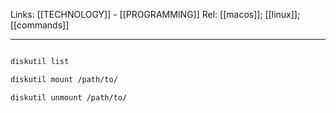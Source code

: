 Links: [[TECHNOLOGY]] - [[PROGRAMMING]]
Rel: [[macos]]; [[linux]]; [[commands]]

--- 
```sh

diskutil list

diskutil mount /path/to/

diskutil unmount /path/to/
```